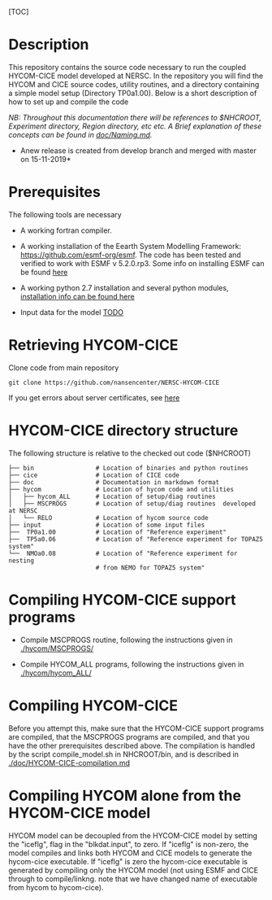 [TOC]

# Description

This repository contains the source code necessary to run the coupled HYCOM-CICE model developed at NERSC. In the repository you will find the HYCOM and CICE source codes, utility routines, and a directory containing a simple model setup (Directory TP0a1.00). Below is a short description of how to set up and compile the code

*NB: Throughout this documentation there will be references to $NHCROOT, Experiment directory, Region directory, etc
etc. A Brief explanation of these concepts can be found in [doc/Naming.md](doc/Naming.md).*

* Anew release is created from develop branch and merged with master on 15-11-2019*
# Prerequisites

The following tools are necessary 

* A working fortran compiler.

* A working installation of the Eearth System Modelling Framework: https://github.com/esmf-org/esmf. The code has been tested and verified to work with ESMF v 5.2.0.rp3. Some info on installing ESMF can be found [here](doc/ESMF.md)

* A working python 2.7 installation and several python modules, [installation info can be found here](doc/python.md)

* Input data for the model [TODO](TODO)

# Retrieving HYCOM-CICE
Clone code from main repository 

`
git clone https://github.com/nansencenter/NERSC-HYCOM-CICE
`

If you get errors about server certificates, see [here](../..//overview#markdown-header-server-certificates)

# HYCOM-CICE directory structure
The following structure is relative to the checked out code ($NHCROOT)

    ├── bin                 # Location of binaries and python routines
    ├── cice                # Location of CICE code
    ├── doc                 # Documentation in markdown format
    ├── hycom               # Location of hycom code and utilities
    │   ├── hycom_ALL       # Location of setup/diag routines 
    │   ├── MSCPROGS        # Location of setup/diag routines  developed at NERSC
    │   └── RELO            # Location of hycom source code
    ├── input               # Location of some input files 
    ├──  TP0a1.00           # Location of "Reference experiment"
    ├──  TP5a0.06           # Location of "Reference experiment for TOPAZ5 system"
    └──  NMOa0.08           # Location of "Reference experiment for nesting 
                            # from NEMO for TOPAZ5 system"


# Compiling HYCOM-CICE support programs

* Compile MSCPROGS routine, following the instructions given in [./hycom/MSCPROGS/](./hycom/MSCPROGS/)

* Compile HYCOM_ALL programs, following the instructions given in [./hycom/hycom_ALL/](./hycom/hycom_ALL/)

# Compiling HYCOM-CICE

Before you attempt this, make sure that the HYCOM-CICE support programs are 
compiled, that the MSCPROGS programs are compiled, and that you have the other prerequisites described above. 
The compilation is handled by the script compile_model.sh in NHCROOT/bin, and is described in [./doc/HYCOM-CICE-compilation.md](./doc/HYCOM-CICE-compilation.md)


# Compiling HYCOM alone from the HYCOM-CICE model

HYCOM model can be decoupled from the HYCOM-CICE model by setting the "iceflg", flag in the "blkdat.input", to zero. If "iceflg" is non-zero, the model compiles and links both HYCOM and CICE models to generate the hycom-cice executable. If "iceflg" is zero the hycom-cice executable is generated by compiling only the HYCOM model (not using ESMF and CICE through to compile/linkng. note that we have changed name of executable from hycom to hycom-cice).

